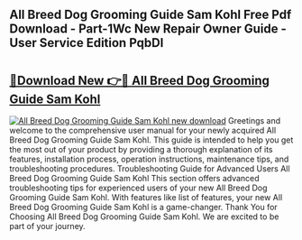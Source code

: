 ## All Breed Dog Grooming Guide Sam Kohl Free Pdf Download - Part-1Wc New Repair Owner Guide - User Service Edition PqbDl

# <h2><a href="http://bc53003.oget.top/?id=All+Breed+Dog+Grooming+Guide+Sam+Kohl">🔗Download New 👉🔴 All Breed Dog Grooming Guide Sam Kohl</a></h2>

[![All Breed Dog Grooming Guide Sam Kohl new download](https://i.imgur.com/5g1atiW.png)](http://bc53003.oget.top/?id=All+Breed+Dog+Grooming+Guide+Sam+Kohl)
Greetings and welcome to the comprehensive user manual for your newly acquired All Breed Dog Grooming Guide Sam Kohl. This guide is intended to help you get the most out of your product by providing a thorough explanation of its features, installation process, operation instructions, maintenance tips, and troubleshooting procedures. Troubleshooting Guide for Advanced Users All Breed Dog Grooming Guide Sam Kohl This section offers advanced troubleshooting tips for experienced users of your new All Breed Dog Grooming Guide Sam Kohl. With features like list of features, your new All Breed Dog Grooming Guide Sam Kohl is a game-changer. Thank You for Choosing All Breed Dog Grooming Guide Sam Kohl. We are excited to be part of your journey.

